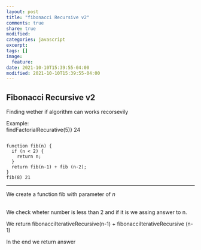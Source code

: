 ```yaml
---
layout: post
title: "fibonacci Recursive v2"
comments: true
share: true
modified:
categories: javascript
excerpt:
tags: []
image:
  feature:
date: 2021-10-10T15:39:55-04:00
modified: 2021-10-10T15:39:55-04:00
---
```


## Fibonacci  Recursive v2

Finding wether if algorithm can works recorsevily

Example:<br>
findFactorialRecurative(5)} 24  <br>




~~~

function fib(n) {
  if (n < 2) {
    return n;
  }
  return fib(n-1) + fib (n-2);
}
fib(8) 21

~~~
___

We create a function fib with parameter of *n* 
<br><br>

We check wheter number is less than 2 and if it is we assing answer to n.<br>

We return fibonacciIterativeRecursive(n-1) + fibonacciIterativeRecursive (n-1) <br>

In the end we return answer

